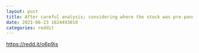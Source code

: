 ```yaml
--- 
layout: post 
title: After careful analysis; considering where the stock was pre-pandemic and where it is now I would like to recommend this stock to my fellow degenerates. To the moon we go🚀 
date: 2021-06-23 1624493019 
categories: reddit 
--- 
```

https://redd.it/o6p9is
